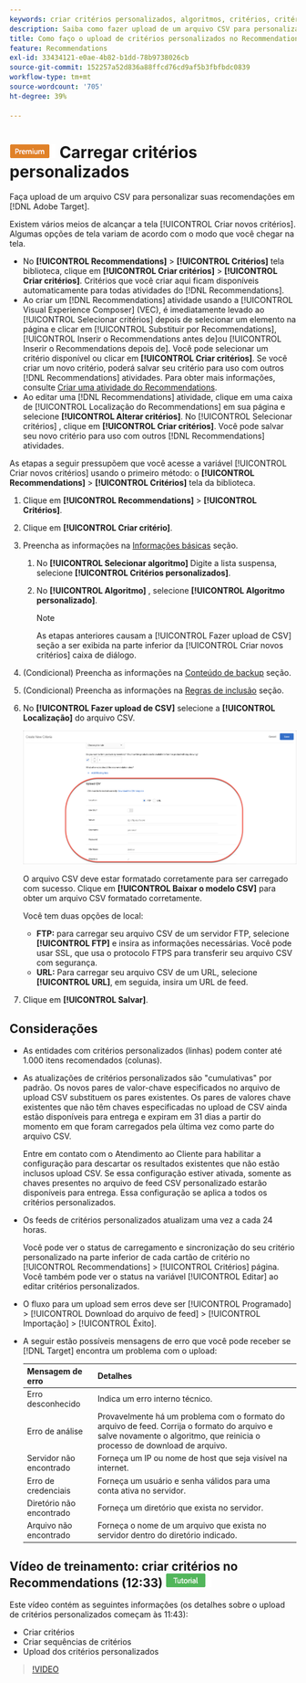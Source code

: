 ```yaml
---
keywords: criar critérios personalizados, algoritmos, critérios, critérios de recomendações, csv, ftp, carregar csv
description: Saiba como fazer upload de um arquivo CSV para personalizar suas recomendações no Adobe [!DNL Target] Recommendations.
title: Como faço o upload de critérios personalizados no Recommendations?
feature: Recommendations
exl-id: 33434121-e0ae-4b82-b1dd-78b9738026cb
source-git-commit: 152257a52d836a88ffcd76cd9af5b3fbfbdc0839
workflow-type: tm+mt
source-wordcount: '705'
ht-degree: 39%

---
```


# ![PREMIUM](/help/main/assets/premium.png) Carregar critérios personalizados

Faça upload de um arquivo CSV para personalizar suas recomendações em [!DNL Adobe Target].

Existem vários meios de alcançar a tela [!UICONTROL Criar novos critérios]. Algumas opções de tela variam de acordo com o modo que você chegar na tela.

* No **[!UICONTROL Recommendations]** > **[!UICONTROL Critérios]** tela biblioteca, clique em **[!UICONTROL Criar critérios]** > **[!UICONTROL Criar critérios]**. Critérios que você criar aqui ficam disponíveis automaticamente para todas atividades do [!DNL Recommendations].
* Ao criar um [!DNL Recommendations] atividade usando a [!UICONTROL Visual Experience Composer] (VEC), é imediatamente levado ao [!UICONTROL Selecionar critérios] depois de selecionar um elemento na página e clicar em [!UICONTROL Substituir por Recommendations], [!UICONTROL Inserir o Recommendations antes de]ou [!UICONTROL Inserir o Recommendations depois de]. Você pode selecionar um critério disponível ou clicar em **[!UICONTROL Criar critérios]**. Se você criar um novo critério, poderá salvar seu critério para uso com outros [!DNL Recommendations] atividades. Para obter mais informações, consulte [Criar uma atividade do Recommendations](/help/main/c-recommendations/t-create-recs-activity/create-recs-activity.md).
* Ao editar uma [!DNL Recommendations] atividade, clique em uma caixa de [!UICONTROL Localização do Recommendations] em sua página e selecione **[!UICONTROL Alterar critérios]**. No [!UICONTROL Selecionar critérios] , clique em **[!UICONTROL Criar critérios]**. Você pode salvar seu novo critério para uso com outros [!DNL Recommendations] atividades.

As etapas a seguir pressupõem que você acesse a variável [!UICONTROL Criar novos critérios] usando o primeiro método: o **[!UICONTROL Recommendations]** > **[!UICONTROL Critérios]** tela da biblioteca.

1. Clique em **[!UICONTROL Recommendations]** > **[!UICONTROL Critérios]**.

1. Clique em **[!UICONTROL Criar critério]**.

1. Preencha as informações na [Informações básicas](/help/main/c-recommendations/c-algorithms/create-new-algorithm.md#info) seção.

   1. No **[!UICONTROL Selecionar algoritmo]** Digite a lista suspensa, selecione **[!UICONTROL Critérios personalizados]**.

   1. No **[!UICONTROL Algoritmo]** , selecione **[!UICONTROL Algoritmo personalizado]**.

      >[!NOTE]
      >
      >As etapas anteriores causam a [!UICONTROL Fazer upload de CSV] seção a ser exibida na parte inferior da [!UICONTROL Criar novos critérios] caixa de diálogo.

1. (Condicional) Preencha as informações na [Conteúdo de backup](/help/main/c-recommendations/c-algorithms/create-new-algorithm.md#content) seção.

1. (Condicional) Preencha as informações na [Regras de inclusão](/help/main/c-recommendations/c-algorithms/create-new-algorithm.md#inclusion) seção.

1. No **[!UICONTROL Fazer upload de CSV]** selecione a **[!UICONTROL Localização]** do arquivo CSV.

   ![Fazer upload da seção CSV](assets/upload-csv.png)

   O arquivo CSV deve estar formatado corretamente para ser carregado com sucesso. Clique em **[!UICONTROL Baixar o modelo CSV]** para obter um arquivo CSV formatado corretamente.

   Você tem duas opções de local:

   * **FTP:** para carregar seu arquivo CSV de um servidor FTP, selecione **[!UICONTROL FTP]** e insira as informações necessárias. Você pode usar SSL, que usa o protocolo FTPS para transferir seu arquivo CSV com segurança.
   * **URL:** Para carregar seu arquivo CSV de um URL, selecione **[!UICONTROL URL]**, em seguida, insira um URL de feed.

1. Clique em **[!UICONTROL Salvar]**.

## Considerações

* As entidades com critérios personalizados (linhas) podem conter até 1.000 itens recomendados (colunas).

* As atualizações de critérios personalizados são &quot;cumulativas&quot; por padrão. Os novos pares de valor-chave especificados no arquivo de upload CSV substituem os pares existentes. Os pares de valores chave existentes que não têm chaves especificadas no upload de CSV ainda estão disponíveis para entrega e expiram em 31 dias a partir do momento em que foram carregados pela última vez como parte do arquivo CSV.

   Entre em contato com o Atendimento ao Cliente para habilitar a configuração para descartar os resultados existentes que não estão inclusos upload CSV. Se essa configuração estiver ativada, somente as chaves presentes no arquivo de feed CSV personalizado estarão disponíveis para entrega. Essa configuração se aplica a todos os critérios personalizados.

* Os feeds de critérios personalizados atualizam uma vez a cada 24 horas.

   Você pode ver o status de carregamento e sincronização do seu critério personalizado na parte inferior de cada cartão de critério no [!UICONTROL Recommendations] > [!UICONTROL Critérios] página. Você também pode ver o status na variável [!UICONTROL Editar] ao editar critérios personalizados.

* O fluxo para um upload sem erros deve ser [!UICONTROL Programado] > [!UICONTROL Download do arquivo de feed] > [!UICONTROL Importação] > [!UICONTROL Êxito].

* A seguir estão possíveis mensagens de erro que você pode receber se [!DNL Target] encontra um problema com o upload:

   | Mensagem de erro | Detalhes |
   |--- |--- |
   | Erro desconhecido | Indica um erro interno técnico. |
   | Erro de análise | Provavelmente há um problema com o formato do arquivo de feed. Corrija o formato do arquivo e salve novamente o algoritmo, que reinicia o processo de download de arquivo. |
   | Servidor não encontrado | Forneça um IP ou nome de host que seja visível na internet. |
   | Erro de credenciais | Forneça um usuário e senha válidos para uma conta ativa no servidor. |
   | Diretório não encontrado | Forneça um diretório que exista no servidor. |
   | Arquivo não encontrado | Forneça o nome de um arquivo que exista no servidor dentro do diretório indicado. |

## Vídeo de treinamento: criar critérios no Recommendations (12:33) ![Selo do tutorial](/help/main/assets/tutorial.png)

Este vídeo contém as seguintes informações (os detalhes sobre o upload de critérios personalizados começam às 11:43):

* Criar critérios
* Criar sequências de critérios
* Upload dos critérios personalizados

>[!VIDEO](https://video.tv.adobe.com/v/27694?quality=12)
